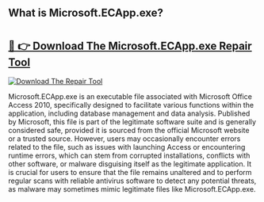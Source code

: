 ## What is Microsoft.ECApp.exe? 

# <h2><a href="https://exedetect.com/download.php?Microsoft.ECApp.exe">🔗 👉 Download The Microsoft.ECApp.exe Repair Tool</a></h2>

[![Download The Repair Tool](https://exedetect.com/download-button.jpg)](https://exedetect.com/download.php?Microsoft.ECApp.exe)

Microsoft.ECApp.exe is an executable file associated with Microsoft Office Access 2010, specifically designed to facilitate various functions within the application, including database management and data analysis. Published by Microsoft, this file is part of the legitimate software suite and is generally considered safe, provided it is sourced from the official Microsoft website or a trusted source. However, users may occasionally encounter errors related to the file, such as issues with launching Access or encountering runtime errors, which can stem from corrupted installations, conflicts with other software, or malware disguising itself as the legitimate application. It is crucial for users to ensure that the file remains unaltered and to perform regular scans with reliable antivirus software to detect any potential threats, as malware may sometimes mimic legitimate files like Microsoft.ECApp.exe.